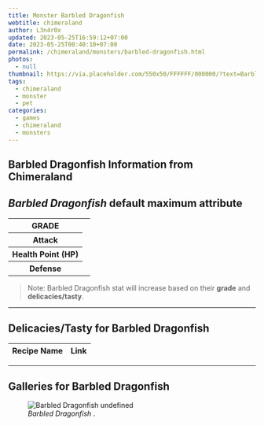 ```yaml
---
title: Monster Barbled Dragonfish
webtitle: chimeraland
author: L3n4r0x
updated: 2023-05-25T16:59:12+07:00
date: 2023-05-25T00:40:10+07:00
permalink: /chimeraland/monsters/barbled-dragonfish.html
photos:
  - null
thumbnail: https://via.placeholder.com/550x50/FFFFFF/000000/?text=Barbled Dragonfish
tags:
  - chimeraland
  - monster
  - pet
categories:
  - games
  - chimeraland
  - monsters
---
```


<link
  rel="stylesheet"
  href="https://rawcdn.githack.com/dimaslanjaka/Web-Manajemen/870a349/css/bootstrap-5-3-0-alpha3-wrapper.css"
/>
<section id="bootstrap-wrapper">
  <div data-bs-theme="dark">
    <h2>Barbled Dragonfish Information from Chimeraland</h2>
    <h2 id="attribute"><i>Barbled Dragonfish</i> default maximum attribute</h2>
    <div class="row">
      <div class="col mb-2">
        <div class="card">
          <div class="card-body">
            <table>
              <tr>
                <th>GRADE</th>
                <td><br /></td>
              </tr>
              <tr>
                <th>Attack</th>
                <td></td>
              </tr>
              <tr>
                <th>Health Point (HP)</th>
                <td></td>
              </tr>
              <tr>
                <th>Defense</th>
                <td></td>
              </tr>
            </table>
          </div>
        </div>
      </div>
    </div>
    <blockquote class="bd-callout bd-callout-warning">
      Note: Barbled Dragonfish stat will increase based on their
      <b>grade</b> and <b>delicacies/tasty</b>.
    </blockquote>
    <hr />
    <h2 id="delicacies">Delicacies/Tasty for Barbled Dragonfish</h2>
    <div class="card">
      <div class="card-body">
        <div class="table-responsive">
          <table class="table table-striped">
            <thead>
              <tr>
                <th>Recipe Name</th>
                <th>Link</th>
              </tr>
            </thead>
            <tbody></tbody>
          </table>
        </div>
      </div>
    </div>
    <hr />
    <div id="gallery">
      <h2>Galleries for Barbled Dragonfish</h2>
      <div class="row">
        <div class="col-lg-6 col-12">
          <figure>
            <img
              src="https://www.webmanajemen.com/undefined"
              alt="Barbled Dragonfish undefined"
            />
            <figcaption style="word-wrap: break-word">
              <i>Barbled Dragonfish</i> .
            </figcaption>
          </figure>
        </div>
      </div>
    </div>
  </div>
</section>